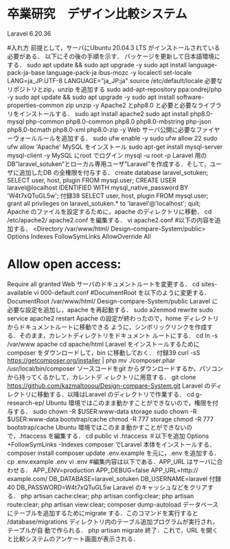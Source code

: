 # 卒業研究　デザイン比較システム
 
Laravel 6.20.36

#入れ方
前提として，サーバにUbuntu 20.04.3 LTS がインストールされている必要がある．
以下にその後の手順を示す．
パッケージを更新して日本語環境にする．
sudo apt update && sudo apt upgrade -y
sudo apt install language-pack-ja-base language-pack-ja ibus-mozc -y
localectl set-locale LANG=ja_JP.UTF-8 LANGUAGE="ja_JP:ja"
source /etc/default/locale
必要なリポジトリとzip，unzip を追加する
sudo add-apt-repository ppa:ondrej/php -y
sudo apt update && sudo apt upgrade -y
sudo apt install software-properties-common zip unzip -y
Apache2 とphp8.0 と必要と必要なライブラリをインストールする．
sudo apt install apache2
sudo apt install php8.0-mysql php-common php8.0-common php8.0 php8.0-mbstring
php-json php8.0-bcmath php8.0-xml php8.0-zip -y
Web サーバ公開に必要なファイヤーウォールルールを追加する．
sudo ufw enable -y
sudo ufw allow 22
sudo ufw allow 'Apache'
MySQL をインストール
sudo apt-get install mysql-server mysql-client -y
MySQL にroot でログイン
mysql -u root -p
Laravel 用のDB”laravel_sotuken”とローカル専用ユーザ”Laravel”を作成する．そして，ユー
ザに追加したDB の全権限を付与する．
create database laravel_sotuken;
SELECT user, host, plugin FROM mysql.user;
CREATE USER laravel@localhost IDENTIFIED WITH mysql_native_password BY
'W4t7xQTuGL5w';
付録38
SELECT user, host, plugin FROM mysql.user;
grant all privileges on laravel_sotuken.* to 'laravel'@'localhost';
quit;
Apache のファイルを設定するために，apache のディレクトリに移動．
cd /etc/apache2/
apache2.conf を編集する．
vi apache2.conf
#以下の内容を追加する．
<Directory /var/www/html/ Design-compare-System/public>
Options Indexes FollowSymLinks
AllowOverride All
# Allow open access:
Require all granted
</Directory>
Web サーバのドキュメントルートを変更する．
cd sites-available
vi 000-default.conf
#DocumentRoot を以下のように変更する．
DocumentRoot /var/www/html/ Design-compare-System/public
Laravel に必要な設定を追加し，apache を再起動する．
sudo a2enmod rewrite
sudo service apache2 restart
Apache の設定が終わったので，home ディレクトリからドキュメントルートに移動できる
ように，シンボリックリンクを作成する．そのまま，カレントディレクトリをドキュメント
ルートにする．
cd
ln -s /var/www apache
cd apache/html
Laravel をインストールするためにcomposer をダウンロードして，bin に移動しておく．
付録39
curl -sS https://getcomposer.org/installer | php
mv ./composer.phar /usr/local/bin/composer
ソースコードをgit からダウンロードするか，パソコンから持ってくるかして，カレントデ
ィレクトリに用意する．
git clone https://github.com/kazmaItooou/Design-compare-System.git
Laravel のディレクトリに移動する．以降はLaravel のディレクトリで作業する．
cd g-research-ep/
Ubuntu 環境ではこのまま動かすことができないので，権限を付与する．
sudo chown -R $USER:www-data storage
sudo chown -R $USER:www-data bootstrap/cache
chmod -R 777 storage
chmod -R 777 bootstrap/cache
Ubuntu 環境ではこのまま動かすことができないので，.htaccess を編集する．
cd public
vi .htaccess
＃以下を追加
Options +FollowSymLinks -Indexes
composer でLaravel 本体をインストールする．
composer install
composer update
.env.example を元に，.env を追加する．
cp .env.example .env
vi .env
#編集内容は以下である．APP_URL はサーバに合わせる．
APP_ENV=production
APP_DEBUG=false
APP_URL=http:// example.com/
DB_DATABASE=laravel_sotuken
DB_USERNAME=laravel
付録40
DB_PASSWORD=W4t7xQTuGL5w
Laravel のキャッシュなどをクリアする．
php artisan cache:clear; php artisan config:clear; php artisan route:clear; php artisan
view:clear; composer dump-autoload
データベースにテーブルを追加するためにmigrate する．このコマンドを実行すると
/database/migrations ディレクトリ内のテーブル追加プログラムが実行され，テーブルが自
動で作られる．
php artisan migrate
終了．これで，URL を開くと比較システムのアンケート画面が表示される．
